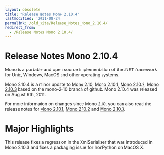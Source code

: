 ```yaml
---
layout: obsolete
title: "Release Notes Mono 2.10.4"
lastmodified: '2011-08-24'
permalink: /old_site/Release_Notes_Mono_2.10.4/
redirect_from:
  - /Release_Notes_Mono_2.10.4/
---
```


Release Notes Mono 2.10.4
=========================

Mono is a portable and open source implementation of the .NET framework for Unix, Windows, MacOS and other operating systems.

Mono 2.10.4 is a minor update to [Mono 2.10]({{site.github.url}}/old_site/Release_Notes_Mono_2.10 "Release Notes Mono 2.10"), [Mono 2.10.1]({{site.github.url}}/old_site/Release_Notes_Mono_2.10.1 "Release Notes Mono 2.10.1"), [Mono 2.10.2]({{site.github.url}}/old_site/Release_Notes_Mono_2.10.2 "Release Notes Mono 2.10.2"), [Mono 2.10.3]({{site.github.url}}/old_site/Release_Notes_Mono_2.10.3 "Release Notes Mono 2.10.3") based on the mono-2-10 branch of github. Mono 2.10.4 was released on August 9th, 2011.

For more information on changes since Mono 2.10, you can also read the release notes for [Mono 2.10.1]({{site.github.url}}/old_site/Release_Notes_Mono_2.10.1 "Release Notes Mono 2.10.1"), [Mono 2.10.2]({{site.github.url}}/old_site/Release_Notes_Mono_2.10.2 "Release Notes Mono 2.10.2") and [Mono 2.10.3]({{site.github.url}}/old_site/Release_Notes_Mono_2.10.3 "Release Notes Mono 2.10.3").

Major Highlights
================

This release fixes a regression in the XmlSerializer that was introduced in Mono 2.10.3 and fixes a packaging issue for IronPython on MacOS X.


